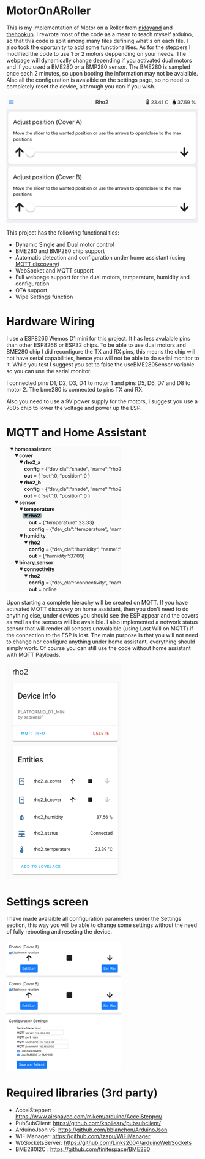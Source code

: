 # MotorOnARoller
 This is my implementation of Motor on a Roller from [nidayand](https://github.com/nidayand/motor-on-roller-blind-ws) and [thehookup](https://github.com/thehookup/motor-on-roller-blind-ws). I rewrote most of the code as a mean to teach myself arduino, so that this code is split among many files defining what's on each file. I also took the oportunity to add some functionalities. As for the steppers I modified the code to use 1 or 2 motors deppending on your needs. The webpage will dynamically change depending if you activated dual motors and if you used a BME280 or a BMP280 sensor. The BME280 is sampled once each 2 minutes, so upon booting the information may not be avalaible. Also all the configuration is avalaible on the settings page, so no need to completely reset the device, althrough you can if you wish.
 
<img src="https://github.com/drakecoldwinter/MotorOnARoller/blob/master/images/main_screen.png" width="500">

This project has the following functionalities:
- Dynamic Single and Dual motor control
- BME280 and BMP280 chip support
- Automatic detection and configuration under home assistant (using [MQTT discovery](https://www.home-assistant.io/docs/mqtt/discovery/))
- WebSocket and MQTT support
- Full webpage support for the dual motors, temperature, humidity and configuration
- OTA support
- Wipe Settings function

# Hardware Wiring
I use a ESP8266 Wemos D1 mini for this project. It has less avalaible pins than other ESP8266 or ESP32 chips. To be able to use dual motors and BME280 chip I did reconfigure the TX and RX pins, this means the chip will not have serial capabilities, hence you will not be able to do serial monitor to it. While you test I suggest you set to false the useBME280Sensor variable so you can use the serial monitor.

I connected pins D1, D2, D3, D4 to motor 1 and pins D5, D6, D7 and D8 to motor 2. The bme280 is connected to pins TX and RX.

Also you need to use a 9V power supply for the motors, I suggest you use a 7805 chip to lower the voltage and power up the ESP.

# MQTT and Home Assistant
<img src="https://github.com/drakecoldwinter/MotorOnARoller/blob/master/images/MQTT.png" width="300">

Upon starting a complete hierachy will be created on MQTT. If you have activated MQTT discovery on home assistant, then you don't need to do anything else, under devices you should see the ESP appear and the covers as well as the sensors will be avalaible. I also implemented a network status sensor that will render all sensors unavalaible (using Last Will on MQTT) if the connection to the ESP is lost. The main purpose is that you will not need to change nor configure anything under home assistant, everything should simply work. Of course you can still use the code without home assistant with MQTT Payloads.

<img src="https://github.com/drakecoldwinter/MotorOnARoller/blob/master/images/ha_screen.png" width="300">

# Settings screen

I have made avalaible all configuration parameters under the Settings section, this way you will be able to change some settings without the need of fully rebooting and reseting the device.

<img src="https://github.com/drakecoldwinter/MotorOnARoller/blob/master/images/Settings.png" width="300">


# Required libraries (3rd party)
- AccelStepper: https://www.airspayce.com/mikem/arduino/AccelStepper/
- PubSubClient: https://github.com/knolleary/pubsubclient/
- ArduinoJson v5: https://github.com/bblanchon/ArduinoJson
- WIFIManager: https://github.com/tzapu/WiFiManager
- WbSocketsServer: https://github.com/Links2004/arduinoWebSockets
- BME280I2C : https://github.com/finitespace/BME280


